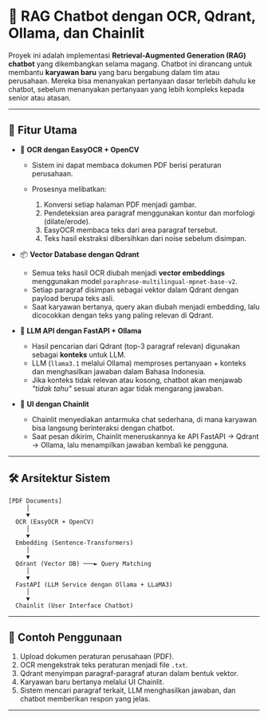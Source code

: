 # 📖 RAG Chatbot dengan OCR, Qdrant, Ollama, dan Chainlit

Proyek ini adalah implementasi **Retrieval-Augmented Generation (RAG) chatbot** yang dikembangkan selama magang.
Chatbot ini dirancang untuk membantu **karyawan baru** yang baru bergabung dalam tim atau perusahaan.
Mereka bisa menanyakan pertanyaan dasar terlebih dahulu ke chatbot, sebelum menanyakan pertanyaan yang lebih kompleks kepada senior atau atasan.

---

## 🚀 Fitur Utama

* 🔎 **OCR dengan EasyOCR + OpenCV**

  * Sistem ini dapat membaca dokumen PDF berisi peraturan perusahaan.
  * Prosesnya melibatkan:

    1. Konversi setiap halaman PDF menjadi gambar.
    2. Pendeteksian area paragraf menggunakan kontur dan morfologi (dilate/erode).
    3. EasyOCR membaca teks dari area paragraf tersebut.
    4. Teks hasil ekstraksi dibersihkan dari noise sebelum disimpan.

* 📦 **Vector Database dengan Qdrant**

  * Semua teks hasil OCR diubah menjadi **vector embeddings** menggunakan model `paraphrase-multilingual-mpnet-base-v2`.
  * Setiap paragraf disimpan sebagai vektor dalam Qdrant dengan payload berupa teks asli.
  * Saat karyawan bertanya, query akan diubah menjadi embedding, lalu dicocokkan dengan teks yang paling relevan di Qdrant.

* 🧠 **LLM API dengan FastAPI + Ollama**

  * Hasil pencarian dari Qdrant (top-3 paragraf relevan) digunakan sebagai **konteks** untuk LLM.
  * LLM (`llama3.1` melalui Ollama) memproses pertanyaan + konteks dan menghasilkan jawaban dalam Bahasa Indonesia.
  * Jika konteks tidak relevan atau kosong, chatbot akan menjawab *"tidak tahu"* sesuai aturan agar tidak mengarang jawaban.

* 💬 **UI dengan Chainlit**

  * Chainlit menyediakan antarmuka chat sederhana, di mana karyawan bisa langsung berinteraksi dengan chatbot.
  * Saat pesan dikirim, Chainlit meneruskannya ke API FastAPI → Qdrant → Ollama, lalu menampilkan jawaban kembali ke pengguna.

---

## 🛠️ Arsitektur Sistem

```
[PDF Documents] 
     │
     ▼
  OCR (EasyOCR + OpenCV)
     │
     ▼
  Embedding (Sentence-Transformers)
     │
     ▼
  Qdrant (Vector DB) ───► Query Matching
     │
     ▼
  FastAPI (LLM Service dengan Ollama + LLaMA3)
     │
     ▼
  Chainlit (User Interface Chatbot)
```

---

## 📌 Contoh Penggunaan

1. Upload dokumen peraturan perusahaan (PDF).
2. OCR mengekstrak teks peraturan menjadi file `.txt`.
3. Qdrant menyimpan paragraf-paragraf aturan dalam bentuk vektor.
4. Karyawan baru bertanya melalui UI Chainlit.
5. Sistem mencari paragraf terkait, LLM menghasilkan jawaban, dan chatbot memberikan respon yang jelas.

---
